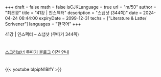+++
draft = false
math = false
isCJKLanguage = true
url = "m/50"
author = "최은광"
title = "41강 | 인스펙터"
description = "스냅샷 (344쪽)"
date = 2024-04-24 06:44:00
expiryDate = 2099-12-31
techs = ["Literature & Latte/ Scrivener"]
languages = "한국어"
+++

41강 | 인스펙터 – 스냅샷 (무따기 344쪽)

<!--more--> 

#

[스크리브너 무따기 블로그 이전 안내](../../docs/scrivener/newsroom/scrivener-notice-01/)

#

<script async src="https://pagead2.googlesyndication.com/pagead/js/adsbygoogle.js?client=ca-pub-2618164900782657"
     crossorigin="anonymous"></script>
<ins class="adsbygoogle"
     style="display:block"
     data-ad-format="autorelaxed"
     data-ad-client="ca-pub-2618164900782657"
     data-ad-slot="3789799679"></ins>
<script>
     (adsbygoogle = window.adsbygoogle || []).push({});
</script>

#

{{< youtube bIpipN1BlfY >}}

#